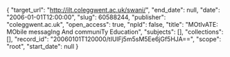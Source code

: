 {
  "target_url": "http://ilt.coleggwent.ac.uk/swani/", 
  "end_date": null, 
  "date": "2006-01-01T12:00:00", 
  "slug": 60588244, 
  "publisher": "coleggwent.ac.uk", 
  "open_access": true, 
  "npld": false, 
  "title": "MOtIvATE: MObile messagIng And communiTy Education", 
  "subjects": [], 
  "collections": [], 
  "record_id": "20060101T120000/tIUlFj5m5sM5Ee6jGf5HJA==", 
  "scope": "root", 
  "start_date": null
}

